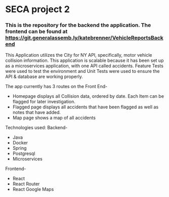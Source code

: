 # SECA project 2

### This is the repository for the backend the application. The frontend can be found at https://git.generalassemb.ly/katebrenner/VehicleReportsBackend

This Application utilizes the City for NY API, specifically, motor vehicle collision information. This application is scalable because it has been set up as a microservices application, with one API called accidents. Feature Tests were used to test the environment and Unit Tests were used to ensure the API & database are working properly.

The app currently has 3 routes on the Front End-

* Homepage displays all Collision data, ordered by date. Each Item can be flagged for later investigation.
* Flagged page displays all accidents that have been flagged as well as notes that have added.
* Map page shows a map of all accidents

Technologies used:
Backend-

* Java
* Docker
* Spring
* Postgresql
* Microservices

Frontend-

* React
* React Router
* React Google Maps